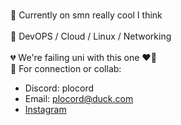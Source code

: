 <br> 💯 Currently on smn really cool I think </br>
<br> 🥀 DevOPS / Cloud / Linux / Networking </br>
<br> 💔 We're failing uni with this one ❤️‍🔥 </br>
🍒 For connection or collab:

- Discord: plocord
- Email: plocord@duck.com
- [Instagram](https://instagram.com/13hfi)

